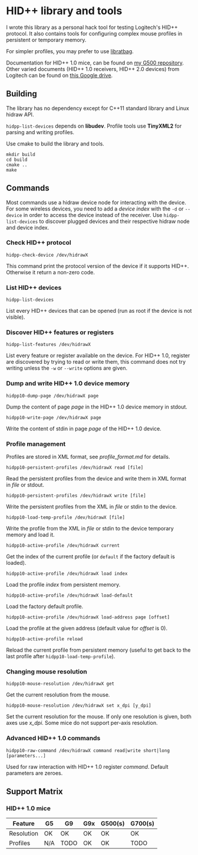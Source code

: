 HID++ library and tools
=======================

I wrote this library as a personal hack tool for testing Logitech's HID++ protocol. It also contains tools for configuring complex mouse profiles in persistent or temporary memory.

For simpler profiles, you may prefer to use [libratbag](https://github.com/libratbag/libratbag).

Documentation for HID++ 1.0 mice, can be found on [my G500 repository](https://github.com/cvuchener/g500/tree/master/doc). Other varied documents (HID++ 1.0 receivers, HID++ 2.0 devices) from Logitech can be found on [this Google drive](https://drive.google.com/folderview?id=0BxbRzx7vEV7eWmgwazJ3NUFfQ28).


Building
--------

The library has no dependency except for C++11 standard library and Linux hidraw API.

`hidpp-list-devices` depends on **libudev**. Profile tools use **TinyXML2** for parsing and writing profiles.

Use cmake to build the library and tools.

```
mkdir build
cd build
cmake ..
make
```


Commands
--------

Most commands use a hidraw device node for interacting with the device. For some wireless devices, you need to add a *device index* with the `-d` or `--device` in order to access the device instead of the receiver. Use `hidpp-list-devices` to discover plugged devices and their respective hidraw node and device index.

### Check HID++ protocol

    hidpp-check-device /dev/hidrawX

This command print the protocol version of the device if it supports HID++. Otherwise it return a non-zero code.


### List HID++ devices

    hidpp-list-devices

List every HID++ devices that can be opened (run as root if the device is not visible).


### Discover HID++ features or registers

    hidpp-list-features /dev/hidrawX

List every feature or register available on the device. For HID++ 1.0, register are discovered by trying to read or write them, this command does not try writing unless the `-w` or `--write` options are given.


### Dump and write HID++ 1.0 device memory

    hidpp10-dump-page /dev/hidrawX page

Dump the content of page *page* in the HID++ 1.0 device memory in stdout.

    hidpp10-write-page /dev/hidrawX page

Write the content of stdin in page *page* of the HID++ 1.0 device.


### Profile management

Profiles are stored in XML format, see *profile_format.md* for details.

    hidpp10-persistent-profiles /dev/hidrawX read [file]

Read the persistent profiles from the device and write them in XML format in *file* or stdout.

    hidpp10-persistent-profiles /dev/hidrawX write [file]

Write the persistent profiles from the XML in *file* or stdin to the device.

    hidpp10-load-temp-profile /dev/hidrawX [file]

Write the profile from the XML in *file* or stdin to the device temporary memory and load it.

    hidpp10-active-profile /dev/hidrawX current

Get the index of the current profile (or `default` if the factory default is loaded).

    hidpp10-active-profile /dev/hidrawX load index

Load the profile *index* from persistent memory.

    hidpp10-active-profile /dev/hidrawX load-default

Load the factory default profile.

    hidpp10-active-profile /dev/hidrawX load-address page [offset]

Load the profile at the given address (default value for *offset* is 0).

    hidpp10-active-profile reload

Reload the current profile from persistent memory (useful to get back to the last profile after `hidpp10-load-temp-profile`).


### Changing mouse resolution

    hidpp10-mouse-resolution /dev/hidrawX get

Get the current resolution from the mouse.

    hidpp10-mouse-resolution /dev/hidrawX set x_dpi [y_dpi]

Set the current resolution for the mouse. If only one resolution is given, both axes use *x_dpi*. Some mice do not support per-axis resolution.

### Advanced HID++ 1.0 commands

    hidpp10-raw-command /dev/hidrawX command read|write short|long [parameters...]

Used for raw interaction with HID++ 1.0 register *command*. Default parameters are zeroes.


Support Matrix
--------------

### HID++ 1.0 mice

| Feature    | G5   | G9   | G9x  | G500(s) | G700(s) |
| ---------- | ---- | ---- | ---- | ------- | ------- |
| Resolution | OK   | OK   | OK   | OK      | OK      |
| Profiles   | N/A  | TODO | OK   | OK      | TODO    |


